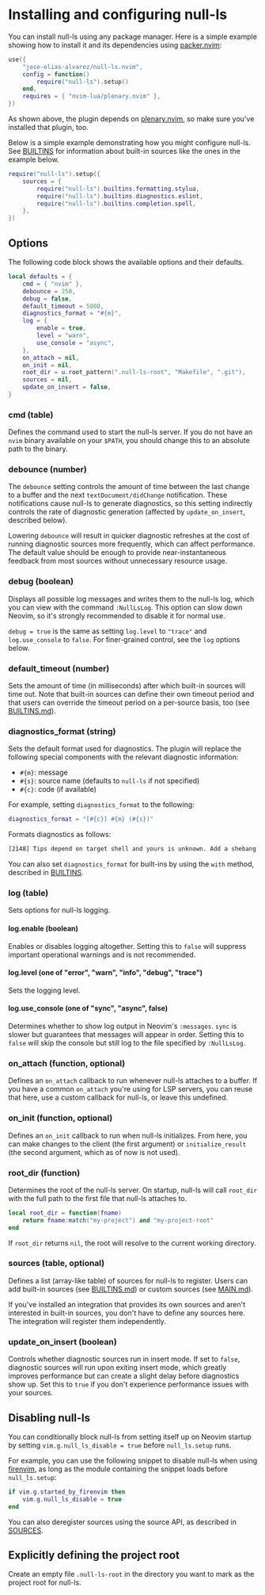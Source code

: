 <!-- markdownlint-configure-file
{
  "line-length": false,
  "no-duplicate-header": false
}
-->

# Installing and configuring null-ls

You can install null-ls using any package manager. Here is a simple example
showing how to install it and its dependencies using
[packer.nvim](https://github.com/wbthomason/packer.nvim):

```lua
use({
    "jose-elias-alvarez/null-ls.nvim",
    config = function()
        require("null-ls").setup()
    end,
    requires = { "nvim-lua/plenary.nvim" },
})
```

As shown above, the plugin depends on
[plenary.nvim](https://github.com/nvim-lua/plenary.nvim), so make sure you've
installed that plugin, too.

Below is a simple example demonstrating how you might configure null-ls. See
[BUILTINS](BUILTINS.md) for information about built-in sources like the ones in
the example below.

```lua
require("null-ls").setup({
    sources = {
        require("null-ls").builtins.formatting.stylua,
        require("null-ls").builtins.diagnostics.eslint,
        require("null-ls").builtins.completion.spell,
    },
})
```

## Options

The following code block shows the available options and their defaults.

```lua
local defaults = {
    cmd = { "nvim" },
    debounce = 250,
    debug = false,
    default_timeout = 5000,
    diagnostics_format = "#{m}",
    log = {
        enable = true,
        level = "warn",
        use_console = "async",
    },
    on_attach = nil,
    on_init = nil,
    root_dir = u.root_pattern(".null-ls-root", "Makefile", ".git"),
    sources = nil,
    update_on_insert = false,
}
```

### cmd (table)

Defines the command used to start the null-ls server. If you do not have an
`nvim` binary available on your `$PATH`, you should change this to an absolute
path to the binary.

### debounce (number)

The `debounce` setting controls the amount of time between the last change to a
buffer and the next `textDocument/didChange` notification. These notifications
cause null-ls to generate diagnostics, so this setting indirectly controls the
rate of diagnostic generation (affected by `update_on_insert`, described below).

Lowering `debounce` will result in quicker diagnostic refreshes at the cost of
running diagnostic sources more frequently, which can affect performance. The
default value should be enough to provide near-instantaneous feedback from most
sources without unnecessary resource usage.

### debug (boolean)

Displays all possible log messages and writes them to the null-ls log, which you
can view with the command `:NullLsLog`. This option can slow down Neovim, so
it's strongly recommended to disable it for normal use.

`debug = true` is the same as setting `log.level` to `"trace"` and
`log.use_console` to `false`. For finer-grained control, see the `log` options
below.

### default_timeout (number)

Sets the amount of time (in milliseconds) after which built-in sources will time
out. Note that built-in sources can define their own timeout period and that
users can override the timeout period on a per-source basis, too (see
[BUILTINS.md](BUILTINS.md)).

### diagnostics_format (string)

Sets the default format used for diagnostics. The plugin will replace the
following special components with the relevant diagnostic information:

- `#{m}`: message
- `#{s}`: source name (defaults to `null-ls` if not specified)
- `#{c}`: code (if available)

For example, setting `diagnostics_format` to the following:

```lua
diagnostics_format = "[#{c}] #{m} (#{s})"
```

Formats diagnostics as follows:

```txt
[2148] Tips depend on target shell and yours is unknown. Add a shebang or a 'shell' directive. (shellcheck)
```

You can also set `diagnostics_format` for built-ins by using the `with` method,
described in [BUILTINS](BUILTINS.md).

### log (table)

Sets options for null-ls logging.

#### log.enable (boolean)

Enables or disables logging altogether. Setting this to `false` will suppress
important operational warnings and is not recommended.

#### log.level (one of "error", "warn", "info", "debug", "trace")

Sets the logging level.

#### log.use_console (one of "sync", "async", false)

Determines whether to show log output in Neovim's `:messages`. `sync` is slower
but guarantees that messages will appear in order. Setting this to `false` will
skip the console but still log to the file specified by `:NullLsLog`.

### on_attach (function, optional)

Defines an `on_attach` callback to run whenever null-ls attaches to a buffer. If
you have a common `on_attach` you're using for LSP servers, you can reuse that
here, use a custom callback for null-ls, or leave this undefined.

### on_init (function, optional)

Defines an `on_init` callback to run when null-ls initializes. From here, you
can make changes to the client (the first argument) or `initialize_result` (the
second argument, which as of now is not used).

### root_dir (function)

Determines the root of the null-ls server. On startup, null-ls will call
`root_dir` with the full path to the first file that null-ls attaches to.

```lua
local root_dir = function(fname)
    return fname:match("my-project") and "my-project-root"
end
```

If `root_dir` returns `nil`, the root will resolve to the current working
directory.

### sources (table, optional)

Defines a list (array-like table) of sources for null-ls to register. Users can
add built-in sources (see [BUILTINS.md](BUILTINS.md)) or custom sources (see
[MAIN.md](MAIN.md)).

If you've installed an integration that provides its own sources and aren't
interested in built-in sources, you don't have to define any sources here. The
integration will register them independently.

### update_on_insert (boolean)

Controls whether diagnostic sources run in insert mode. If set to `false`,
diagnostic sources will run upon exiting insert mode, which greatly improves
performance but can create a slight delay before diagnostics show up. Set this
to `true` if you don't experience performance issues with your sources.

## Disabling null-ls

You can conditionally block null-ls from setting itself up on Neovim startup by
setting `vim.g.null_ls_disable = true` before `null_ls.setup` runs.

For example, you can use the following snippet to disable null-ls when using
[firenvim](https://github.com/glacambre/firenvim), as long as the module
containing the snippet loads before `null_ls.setup`:

```lua
if vim.g.started_by_firenvim then
    vim.g.null_ls_disable = true
end
```

You can also deregister sources using the source API, as described in
[SOURCES](SOURCES.md).

## Explicitly defining the project root

Create an empty file `.null-ls-root` in the directory you want to mark as the
project root for null-ls.
